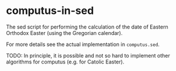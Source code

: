 # computus-in-sed

The sed script for performing the calculation of the date of Eastern Orthodox Easter (using
the Gregorian calendar).

For more details see the actual implementation in `computus.sed`.

TODO: In principle, it is possible and not so hard to implement other
algorithms for computus (e.g. for Catolic Easter).
